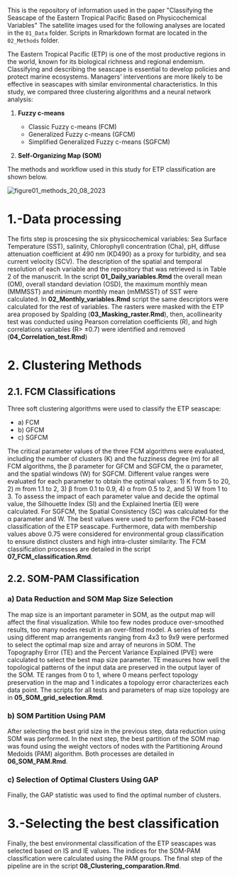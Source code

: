 This is the repository of information used in the paper "Classifying the Seascape of the Eastern Tropical Pacific Based on Physicochemical Variables"  The satellite images used for the following analyses are located in the `01_Data` folder. Scripts in Rmarkdown format are located in the `02_Methods` folder.

The Eastern Tropical Pacific (ETP) is one of the most productive regions in the world, known for its biological richness and regional endemism. Classifying and describing the seascape is essential to develop policies and protect marine ecosystems. Managers’ interventions are more likely to be effective in seascapes with similar environmental characteristics. In this study, we compared three clustering algorithms and a neural network analysis:

1. **Fuzzy c-means**
    - Classic Fuzzy c-means (FCM)
    - Generalized Fuzzy c-means (GFCM)
    - Simplified Generalized Fuzzy c-means (SGFCM)
    
2. **Self-Organizing Map (SOM)**

The methods and workflow used in this study for ETP classification are shown below.

![figure01_methods_20_08_2023](https://github.com/EBDuran/SOM_and_FCM_ETP_classification/assets/113937473/3ff85ed5-b6d4-402a-975a-26a9fe68e0f3)

# 1.-Data processing
The firts step is proscesing the six
physicochemical variables: Sea Surface Temperature (SST), salinity, Chlorophyll concentration (Cha), pH, diffuse attenuation coefficient at 490 nm (KD490) as a proxy for turbidity, and sea current velocity (SCV). The description of the spatial and temporal resolution of each variable and the repository
that was retrieved is in Table 2 of the manuscrit. In the script **01_Daily_variables.Rmd** the overall mean (OM), overall standard deviation (OSD), the maximum monthly mean (MMMSST) and minimum monthly mean (mMMSST) of SST were calculated.  In **02_Monthly_variables.Rmd** script the same descriptors were calculated for the rest of variables. The rasters were masked with the ETP area  proposed by Spalding (**03_Masking_raster.Rmd**), then, acollinearity test was conducted using Pearson correlation coefficients (R), and high correlations variables (R> ±0.7) were identified and removed  (**04_Correlation_test.Rmd**)

# 2. Clustering Methods 
## 2.1. FCM Classifications 
Three soft clustering algorithms were used to classify the ETP seascape:
- a) FCM
- b) GFCM
- c) SGFCM

The critical parameter values of the three FCM algorithms were evaluated, including the number of clusters (K) and the fuzziness degree (m) for all FCM algorithms, the β parameter for GFCM and SGFCM, the α parameter, and the spatial windows (W) for SGFCM. Different value ranges were evaluated for each parameter to obtain the optimal values: 1) K from 5 to 20, 2) m from 1.1 to 2, 3) β from 0.1 to 0.9, 4) α from 0.5 to 2, and 5) W from 1 to 3. To assess the impact of each parameter value and decide the optimal value, the Silhouette Index (SI) and the Explained Inertia (EI) were calculated. For SGFCM, the Spatial Consistency (SC) was calculated for the α parameter and W. The best values were used to perform the FCM-based classification of the ETP seascape. Furthermore, data with membership values above 0.75 were considered for environmental group classification to ensure distinct clusters and high intra-cluster similarity. The FCM classification processes are detailed in the script **07_FCM_classification.Rmd**.

## 2.2. SOM-PAM Classification
### a) Data Reduction and SOM Map Size Selection 

The map size is an important parameter in SOM, as the output map will affect the final visualization. While too few nodes produce over-smoothed results, too many nodes result in an over-fitted model. A series of tests using different map arrangements ranging from 4x3 to 9x9 were performed to select the optimal map size and array of neurons in SOM. The Topography Error (TE) and the Percent Variance Explained (PVE) were calculated to select the best map size parameter. TE measures how well the topological patterns of the input data are preserved in the output layer of the SOM. TE ranges from 0 to 1, where 0 means perfect topology preservation in the map and 1 indicates a topology error characterizes each data point. The scripts for all tests and parameters of map size topology are in **05_SOM_grid_selection.Rmd**.

### b) SOM Partition Using PAM 

After selecting the best grid size in the previous step, data reduction using SOM was performed. In the next step, the best partition of the SOM map was found using the weight vectors of nodes with the Partitioning Around Medoids (PAM) algorithm. Both processes are detailed in **06_SOM_PAM.Rmd**.

### c) Selection of Optimal Clusters Using GAP 

Finally, the GAP statistic was used to find the optimal number of clusters.

# 3.-Selecting the best classification
Finally, the best environmental classification of the ETP seascapes was selected based on IS and IE values. The indices for the SOM-PAM classification were calculated using the PAM groups. The final step of the pipeline are in the script **08_Clustering_comparation.Rmd**.

